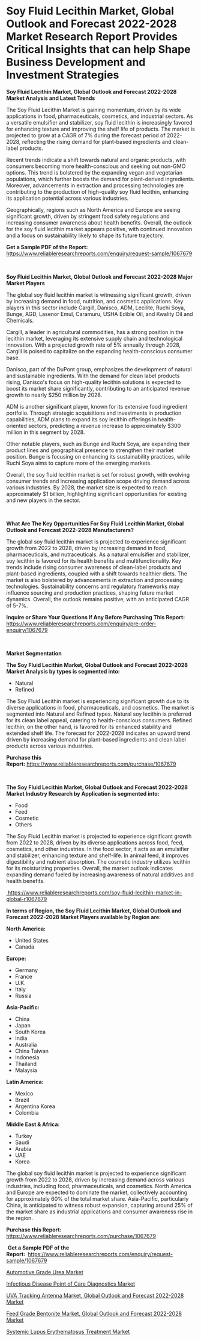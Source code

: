 <p><h1>Soy Fluid Lecithin Market, Global Outlook and Forecast 2022-2028 Market Research Report Provides Critical Insights that can help Shape Business Development and Investment Strategies</h1></p><p><strong>Soy Fluid Lecithin Market, Global Outlook and Forecast 2022-2028 Market Analysis and Latest Trends</strong></p>
<p><p>The Soy Fluid Lecithin Market is gaining momentum, driven by its wide applications in food, pharmaceuticals, cosmetics, and industrial sectors. As a versatile emulsifier and stabilizer, soy fluid lecithin is increasingly favored for enhancing texture and improving the shelf life of products. The market is projected to grow at a CAGR of 7% during the forecast period of 2022-2028, reflecting the rising demand for plant-based ingredients and clean-label products.</p><p>Recent trends indicate a shift towards natural and organic products, with consumers becoming more health-conscious and seeking out non-GMO options. This trend is bolstered by the expanding vegan and vegetarian populations, which further boosts the demand for plant-derived ingredients. Moreover, advancements in extraction and processing technologies are contributing to the production of high-quality soy fluid lecithin, enhancing its application potential across various industries.</p><p>Geographically, regions such as North America and Europe are seeing significant growth, driven by stringent food safety regulations and increasing consumer awareness about health benefits. Overall, the outlook for the soy fluid lecithin market appears positive, with continued innovation and a focus on sustainability likely to shape its future trajectory.</p></p>
<p><strong>Get a Sample PDF of the Report:&nbsp;</strong> <a href="https://www.reliableresearchreports.com/enquiry/request-sample/1067679?utm_campaign=113&utm_medium=2&utm_source=Github&utm_content=ia&utm_term=04122024&utm_id=soy-fluid-lecithin-market-global-outlook-and-forecast-2022-2028">https://www.reliableresearchreports.com/enquiry/request-sample/1067679</a></p>
<p>&nbsp;</p>
<p><strong>Soy Fluid Lecithin Market, Global Outlook and Forecast 2022-2028 Major Market Players</strong></p>
<p><p>The global soy fluid lecithin market is witnessing significant growth, driven by increasing demand in food, nutrition, and cosmetic applications. Key players in this sector include Cargill, Danisco, ADM, Lecilite, Ruchi Soya, Bunge, AGD, Lasenor Emul, Caramuru, USHA Edible Oil, and Kwality Oil and Chemicals. </p><p>Cargill, a leader in agricultural commodities, has a strong position in the lecithin market, leveraging its extensive supply chain and technological innovation. With a projected growth rate of 5% annually through 2028, Cargill is poised to capitalize on the expanding health-conscious consumer base.</p><p>Danisco, part of the DuPont group, emphasizes the development of natural and sustainable ingredients. With the demand for clean label products rising, Danisco's focus on high-quality lecithin solutions is expected to boost its market share significantly, contributing to an anticipated revenue growth to nearly $250 million by 2028.</p><p>ADM is another significant player, known for its extensive food ingredient portfolio. Through strategic acquisitions and investments in production capabilities, ADM plans to expand its soy lecithin offerings in health-oriented sectors, predicting a revenue increase to approximately $300 million in this segment by 2028.</p><p>Other notable players, such as Bunge and Ruchi Soya, are expanding their product lines and geographical presence to strengthen their market position. Bunge is focusing on enhancing its sustainability practices, while Ruchi Soya aims to capture more of the emerging markets.</p><p>Overall, the soy fluid lecithin market is set for robust growth, with evolving consumer trends and increasing application scope driving demand across various industries. By 2028, the market size is expected to reach approximately $1 billion, highlighting significant opportunities for existing and new players in the sector.</p></p>
<p>&nbsp;</p>
<p><strong>What Are The Key Opportunities For Soy Fluid Lecithin Market, Global Outlook and Forecast 2022-2028 Manufacturers?</strong></p>
<p><p>The global soy fluid lecithin market is projected to experience significant growth from 2022 to 2028, driven by increasing demand in food, pharmaceuticals, and nutraceuticals. As a natural emulsifier and stabilizer, soy lecithin is favored for its health benefits and multifunctionality. Key trends include rising consumer awareness of clean-label products and plant-based ingredients, coupled with a shift towards healthier diets. The market is also bolstered by advancements in extraction and processing technologies. Sustainability concerns and regulatory frameworks may influence sourcing and production practices, shaping future market dynamics. Overall, the outlook remains positive, with an anticipated CAGR of 5-7%.</p></p>
<p><strong>Inquire or Share Your Questions If Any Before Purchasing This Report:</strong> <a href="https://www.reliableresearchreports.com/enquiry/pre-order-enquiry/1067679?utm_campaign=113&utm_medium=2&utm_source=Github&utm_content=ia&utm_term=04122024&utm_id=soy-fluid-lecithin-market-global-outlook-and-forecast-2022-2028">https://www.reliableresearchreports.com/enquiry/pre-order-enquiry/1067679</a></p>
<p>&nbsp;</p>
<p><strong>Market Segmentation</strong></p>
<p><strong>The Soy Fluid Lecithin Market, Global Outlook and Forecast 2022-2028 Market Analysis by types is segmented into:</strong></p>
<p><ul><li>Natural</li><li>Refined</li></ul></p>
<p><p>The Soy Fluid Lecithin market is experiencing significant growth due to its diverse applications in food, pharmaceuticals, and cosmetics. The market is segmented into Natural and Refined types. Natural soy lecithin is preferred for its clean label appeal, catering to health-conscious consumers. Refined lecithin, on the other hand, is favored for its enhanced stability and extended shelf life. The forecast for 2022-2028 indicates an upward trend driven by increasing demand for plant-based ingredients and clean label products across various industries.</p></p>
<p><strong>Purchase this Report:&nbsp;</strong><a href="https://www.reliableresearchreports.com/purchase/1067679?utm_campaign=113&utm_medium=2&utm_source=Github&utm_content=ia&utm_term=04122024&utm_id=soy-fluid-lecithin-market-global-outlook-and-forecast-2022-2028">https://www.reliableresearchreports.com/purchase/1067679</a></p>
<p>&nbsp;</p>
<p><strong>The Soy Fluid Lecithin Market, Global Outlook and Forecast 2022-2028 Market Industry Research by Application is segmented into:</strong></p>
<p><ul><li>Food</li><li>Feed</li><li>Cosmetic</li><li>Others</li></ul></p>
<p><p>The Soy Fluid Lecithin market is projected to experience significant growth from 2022 to 2028, driven by its diverse applications across food, feed, cosmetics, and other industries. In the food sector, it acts as an emulsifier and stabilizer, enhancing texture and shelf-life. In animal feed, it improves digestibility and nutrient absorption. The cosmetic industry utilizes lecithin for its moisturizing properties. Overall, the market outlook indicates expanding demand fueled by increasing awareness of natural additives and health benefits.</p></p>
<p><a href="https://www.reliableresearchreports.com/soy-fluid-lecithin-market-in-global-r1067679?utm_campaign=113&utm_medium=2&utm_source=Github&utm_content=ia&utm_term=04122024&utm_id=soy-fluid-lecithin-market-global-outlook-and-forecast-2022-2028">&nbsp;https://www.reliableresearchreports.com/soy-fluid-lecithin-market-in-global-r1067679</a></p>
<p><strong>In terms of Region, the Soy Fluid Lecithin Market, Global Outlook and Forecast 2022-2028 Market Players available by Region are:</strong></p>
<p>
    <p> <strong> North America: </strong>
        <ul>
            <li>United States</li>
            <li>Canada</li>
        </ul>
        </p> 
    <p> <strong> Europe: </strong>
        <ul>
            <li>Germany</li>
            <li>France</li>
            <li>U.K.</li>
            <li>Italy</li>
            <li>Russia</li>
        </ul>
        </p> 
    <p> <strong> Asia-Pacific: </strong>
        <ul>
            <li>China</li>
            <li>Japan</li>
            <li>South Korea</li>
            <li>India</li>
            <li>Australia</li>
            <li>China Taiwan</li>
            <li>Indonesia</li>
            <li>Thailand</li>
            <li>Malaysia</li>
        </ul>
        </p> 
    <p> <strong> Latin America: </strong>
        <ul>
            <li>Mexico</li>
            <li>Brazil</li>
            <li>Argentina Korea</li>
            <li>Colombia</li>
        </ul>
        </p> 
    <p> <strong> Middle East & Africa: </strong>
        <ul>
            <li>Turkey</li>
            <li>Saudi</li>
            <li>Arabia</li>
            <li>UAE</li>
            <li>Korea</li>
        </ul>
    </p>
    </p>
<p><p>The global soy fluid lecithin market is projected to experience significant growth from 2022 to 2028, driven by increasing demand across various industries, including food, pharmaceuticals, and cosmetics. North America and Europe are expected to dominate the market, collectively accounting for approximately 60% of the total market share. Asia-Pacific, particularly China, is anticipated to witness robust expansion, capturing around 25% of the market share as industrial applications and consumer awareness rise in the region.</p></p>
<p><strong>Purchase this Report: </strong><a href="https://www.reliableresearchreports.com/purchase/1067679?utm_campaign=113&utm_medium=2&utm_source=Github&utm_content=ia&utm_term=04122024&utm_id=soy-fluid-lecithin-market-global-outlook-and-forecast-2022-2028">https://www.reliableresearchreports.com/purchase/1067679</a></p>
<p>&nbsp;<strong>Get a Sample PDF of the Report:&nbsp;&nbsp;</strong><a href="https://www.reliableresearchreports.com/enquiry/request-sample/1067679?utm_campaign=113&utm_medium=2&utm_source=Github&utm_content=ia&utm_term=04122024&utm_id=soy-fluid-lecithin-market-global-outlook-and-forecast-2022-2028">https://www.reliableresearchreports.com/enquiry/request-sample/1067679</a></p>
<p><strong></strong></p>
<p><p><a href="https://issuu.com/reportprime-2/docs/automotive-grade-urea-market-size-2030.pptx?utm_campaign=113&utm_medium=2&utm_source=Github&utm_content=ia&utm_term=04122024&utm_id=soy-fluid-lecithin-market-global-outlook-and-forecast-2022-2028">Automotive Grade Urea Market</a></p><p><a href="https://www.linkedin.com/pulse/navigating-infectious-disease-point-care-diagnostics-market-lwbic?utm_campaign=113&utm_medium=2&utm_source=Github&utm_content=ia&utm_term=04122024&utm_id=soy-fluid-lecithin-market-global-outlook-and-forecast-2022-2028">Infectious Disease Point of Care Diagnostics Market</a></p><p><a href="https://github.com/BellAuer/Market-Research-Report-List-1/blob/main/uva-tracking-antenna-market-global-outlook-and-forecast-2022-2028-market.md?utm_campaign=113&utm_medium=2&utm_source=Github&utm_content=ia&utm_term=04122024&utm_id=soy-fluid-lecithin-market-global-outlook-and-forecast-2022-2028">UVA Tracking Antenna Market, Global Outlook and Forecast 2022-2028 Market</a></p><p><a href="https://github.com/SamiaChowdhury801/Market-Research-Report-List-1/blob/main/feed-grade-bentonite-market-global-outlook-and-forecast-2022-2028-market.md?utm_campaign=113&utm_medium=2&utm_source=Github&utm_content=ia&utm_term=04122024&utm_id=soy-fluid-lecithin-market-global-outlook-and-forecast-2022-2028">Feed Grade Bentonite Market, Global Outlook and Forecast 2022-2028 Market</a></p><p><a href="https://www.linkedin.com/pulse/growth-journey-systemic-lupus-erythematosus-treatment-market-ke3xc?utm_campaign=113&utm_medium=2&utm_source=Github&utm_content=ia&utm_term=04122024&utm_id=soy-fluid-lecithin-market-global-outlook-and-forecast-2022-2028">Systemic Lupus Erythematosus Treatment Market</a></p></p>